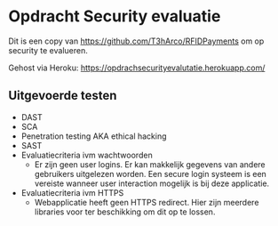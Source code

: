 # Opdracht Security evaluatie
Dit is een copy van https://github.com/T3hArco/RFIDPayments om op security te evalueren.

Gehost via Heroku: https://opdrachsecurityevalutatie.herokuapp.com/

## Uitgevoerde testen
 - DAST
 - SCA
 - Penetration testing AKA ethical hacking
 - SAST
 - Evaluatiecriteria ivm wachtwoorden
     - Er zijn geen user logins. Er kan makkelijk gegevens van andere gebruikers uitgelezen worden. Een secure login systeem is een vereiste wanneer user interaction    mogelijk is bij deze applicatie.
 - Evaluatiecriteria ivm HTTPS
     - Webapplicatie heeft geen HTTPS redirect. Hier zijn meerdere libraries voor ter beschikking om dit op te lossen.

